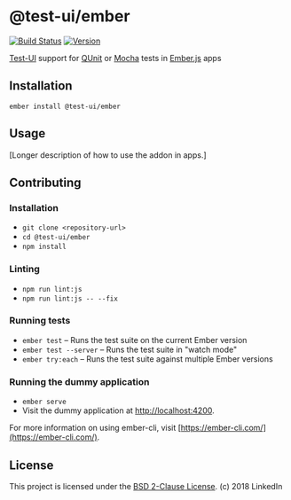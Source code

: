@test-ui/ember
==============================================================================

[![Build Status](https://travis-ci.org/mike-north/test-ui-ember.svg?branch=master)](https://travis-ci.org/mike-north/test-ui-ember)
[![Version](https://img.shields.io/npm/v/@test-ui/ember.svg)](https://www.npmjs.com/package/@test-ui/ember)

[Test-UI](https://github.com/mike-north/test-ui-core) support for [QUnit](https://qunitjs.com/) or [Mocha](https://mochajs.org/) tests in [Ember.js](https://www.emberjs.com/) apps

Installation
------------------------------------------------------------------------------

```
ember install @test-ui/ember
```


Usage
------------------------------------------------------------------------------

[Longer description of how to use the addon in apps.]


Contributing
------------------------------------------------------------------------------

### Installation

* `git clone <repository-url>`
* `cd @test-ui/ember`
* `npm install`

### Linting

* `npm run lint:js`
* `npm run lint:js -- --fix`

### Running tests

* `ember test` – Runs the test suite on the current Ember version
* `ember test --server` – Runs the test suite in "watch mode"
* `ember try:each` – Runs the test suite against multiple Ember versions

### Running the dummy application

* `ember serve`
* Visit the dummy application at [http://localhost:4200](http://localhost:4200).

For more information on using ember-cli, visit [https://ember-cli.com/](https://ember-cli.com/).

License
------------------------------------------------------------------------------

This project is licensed under the [BSD 2-Clause License](LICENSE.md).
(c) 2018 LinkedIn
